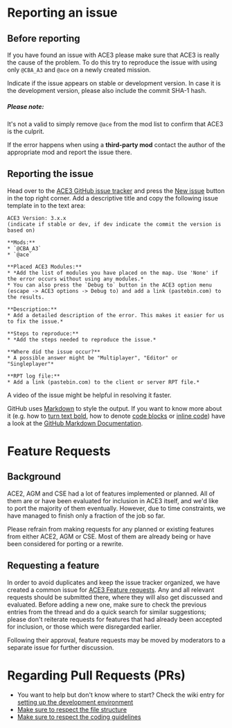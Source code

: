 # Reporting an issue

## Before reporting

If you have found an issue with ACE3 please make sure that ACE3 is really the cause of the problem. To do this try to reproduce the issue with using only `@CBA_A3` and `@ace` on a newly created mission.

Indicate if the issue appears on stable or development version. In case it is the development version, please also include the commit SHA-1 hash.

<div class="panel callout">
    <h5>Please note:</h5>
    <p>It's not a valid to simply remove <code>@ace</code> from the mod list to confirm that ACE3 is the culprit.</p>
    <p>If the error happens when using a <b>third-party mod</b> contact the author of the appropriate mod and report the issue there.</p>
</div>

## Reporting the issue

Head over to the [ACE3 GitHub issue tracker](https://github.com/acemod/ACE3/issues) and press the [New issue](https://github.com/acemod/ACE3/issues/new) button in the top right corner. Add a descriptive title and copy the following issue template in to the text area:

```
ACE3 Version: 3.x.x
(indicate if stable or dev, if dev indicate the commit the version is based on)

**Mods:**
* `@CBA_A3`
* `@ace`

**Placed ACE3 Modules:**
* *Add the list of modules you have placed on the map. Use 'None' if the error occurs without using any modules.*
* You can also press the `Debug to` button in the ACE3 option menu (escape -> ACE3 options -> Debug to) and add a link (pastebin.com) to the results.

**Description:**
* Add a detailed description of the error. This makes it easier for us to fix the issue.*

**Steps to reproduce:**
* *Add the steps needed to reproduce the issue.*

**Where did the issue occur?**
* A possible answer might be "Multiplayer", "Editor" or "Singleplayer"*

**RPT log file:**
* Add a link (pastebin.com) to the client or server RPT file.*
```

A video of the issue might be helpful in resolving it faster.

GitHub uses [Markdown](http://daringfireball.net/projects/markdown/syntax) to style the output. If you want to know more about it (e.g. how to [turn text bold](https://help.github.com/articles/markdown-basics/#styling-text), how to denote [code blocks](https://help.github.com/articles/markdown-basics/#inline-formats) or [inline code](https://help.github.com/articles/markdown-basics/#multiple-lines)) have a look at the [GitHub Markdown Documentation](https://help.github.com/articles/github-flavored-markdown).


# Feature Requests

## Background
ACE2, AGM and CSE had a lot of features implemented or planned. All of them are or have been evaluated for inclusion in ACE3 itself, and we'd like to port the majority of them eventually. However, due to time constraints, we have managed to finish only a fraction of the job so far.

Please refrain from making requests for any planned or existing features from either ACE2, AGM or CSE. Most of them are already being or have been considered for porting or a rewrite.

## Requesting a feature
In order to avoid duplicates and keep the issue tracker organized, we have created a common issue for [ACE3 Feature requests](https://github.com/acemod/ACE3/issues/414). Any and all relevant requests should be submitted there, where they will also get discussed and evaluated. Before adding a new one, make sure to check the previous entries from the thread and do a quick search for similar suggestions; please don't reiterate requests for features that had already been accepted for inclusion, or those which were disregarded earlier.

Following their approval, feature requests may be moved by moderators to a separate issue for further discussion.

# Regarding Pull Requests (PRs)
- You want to help but don't know where to start? Check the wiki entry for [setting up the development environment](http://ace3mod.com/wiki/development/setting-up-the-development-environment.html)
- [Make sure to respect the file structure](http://ace3mod.com/wiki/development/modularity-and-pbo-structure.html)
- [Make sure to respect the coding guidelines](http://ace3mod.com/wiki/development/coding-guidelines.html)
